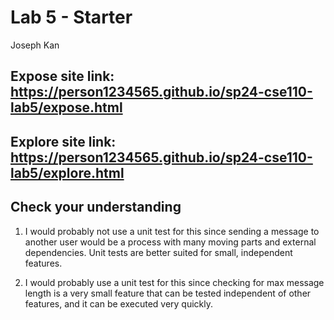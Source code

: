 # Lab 5 - Starter

Joseph Kan

## Expose site link: https://person1234565.github.io/sp24-cse110-lab5/expose.html

## Explore site link: https://person1234565.github.io/sp24-cse110-lab5/explore.html

## Check your understanding

1. I would probably not use a unit test for this since sending a message to another user would be a process with many moving parts and external dependencies. Unit tests are better suited for small, independent features. 

2. I would probably use a unit test for this since checking for max message length is a very small feature that can be tested independent of other features, and it can be executed very quickly. 
